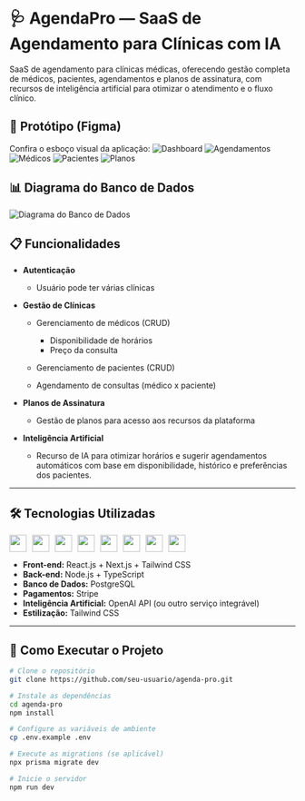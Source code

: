 # 🩺 AgendaPro — SaaS de Agendamento para Clínicas com IA

SaaS de agendamento para clínicas médicas, oferecendo gestão completa de médicos, pacientes, agendamentos e planos de assinatura, com recursos de inteligência artificial para otimizar o atendimento e o fluxo clínico.

## 📸 Protótipo (Figma)

Confira o esboço visual da aplicação:
![Dashboard](./public//assets/images/dashboard-img.png)
![Agendamentos](./public//assets/images/agendamentos-img.png)
![Médicos](./public//assets/images/medicos-img.png)
![Pacientes](./public//assets/images/pacientes-img.png)
![Planos](./public//assets/images/planos-img.png)

## 📊 Diagrama do Banco de Dados

![Diagrama do Banco de Dados](./public/assets/images/diagrama-banco-otimizado.png)

## 📋 Funcionalidades

- **Autenticação**

  - Usuário pode ter várias clínicas

- **Gestão de Clínicas**

  - Gerenciamento de médicos (CRUD)

    - Disponibilidade de horários
    - Preço da consulta

  - Gerenciamento de pacientes (CRUD)

  - Agendamento de consultas (médico x paciente)

- **Planos de Assinatura**

  - Gestão de planos para acesso aos recursos da plataforma

- **Inteligência Artificial**
  - Recurso de IA para otimizar horários e sugerir agendamentos automáticos com base em disponibilidade, histórico e preferências dos pacientes.

---

## 🛠️ Tecnologias Utilizadas

<div style="display: flex; gap: 10px;">
<img height="30" src="https://cdn.jsdelivr.net/gh/devicons/devicon/icons/react/react-original.svg" />
<img height="30" src="https://cdn.jsdelivr.net/gh/devicons/devicon/icons/nodejs/nodejs-original.svg" />
<img height="30" src="https://cdn.jsdelivr.net/gh/devicons/devicon/icons/typescript/typescript-original.svg" />
<img height="30" src="https://cdn.jsdelivr.net/gh/devicons/devicon/icons/nextjs/nextjs-original.svg" />
<img height="30" src="https://cdn.jsdelivr.net/gh/devicons/devicon/icons/postgresql/postgresql-original.svg" />
<img height="30" src="https://img.icons8.com/color/48/000000/stripe.png" />
<img height="30" src="https://img.icons8.com/fluency/48/openai.png" />
<img height="30" src="https://cdn.jsdelivr.net/gh/devicons/devicon/icons/tailwindcss/tailwindcss-plain.svg" />
</div>

- **Front-end:** React.js + Next.js + Tailwind CSS
- **Back-end:** Node.js + TypeScript
- **Banco de Dados:** PostgreSQL
- **Pagamentos:** Stripe
- **Inteligência Artificial:** OpenAI API (ou outro serviço integrável)
- **Estilização:** Tailwind CSS

---

## 📌 Como Executar o Projeto

```bash
# Clone o repositório
git clone https://github.com/seu-usuario/agenda-pro.git

# Instale as dependências
cd agenda-pro
npm install

# Configure as variáveis de ambiente
cp .env.example .env

# Execute as migrations (se aplicável)
npx prisma migrate dev

# Inicie o servidor
npm run dev
```
